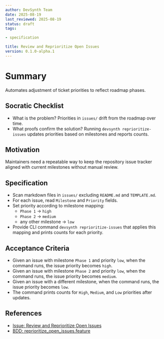```yaml
---
author: DevSynth Team
date: 2025-08-19
last_reviewed: 2025-08-19
status: draft
tags:

- specification

title: Review and Reprioritize Open Issues
version: 0.1.0-alpha.1
---
```


# Summary
Automates adjustment of ticket priorities to reflect roadmap phases.

## Socratic Checklist
- What is the problem? Priorities in `issues/` drift from the roadmap over time.
- What proofs confirm the solution? Running `devsynth reprioritize-issues` updates priorities based on milestones and reports counts.

## Motivation
Maintainers need a repeatable way to keep the repository issue tracker aligned with current milestones without manual review.

## Specification
- Scan markdown files in `issues/` excluding `README.md` and `TEMPLATE.md`.
- For each issue, read `Milestone` and `Priority` fields.
- Set priority according to milestone mapping:
  - `Phase 1` → `high`
  - `Phase 2` → `medium`
  - any other milestone → `low`
- Provide CLI command `devsynth reprioritize-issues` that applies this mapping and prints counts for each priority.

## Acceptance Criteria
- Given an issue with milestone `Phase 1` and priority `low`, when the command runs, the issue priority becomes `high`.
- Given an issue with milestone `Phase 2` and priority `low`, when the command runs, the issue priority becomes `medium`.
- Given an issue with a different milestone, when the command runs, the issue priority becomes `low`.
- The command prints counts for `High`, `Medium`, and `Low` priorities after updates.

## References
- [Issue: Review and Reprioritize Open Issues](../../issues/reprioritize-open-issues.md)
- [BDD: reprioritize_open_issues.feature](../../tests/behavior/features/reprioritize_open_issues.feature)
